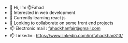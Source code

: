 - 👋 Hi, I’m @Fahad
- 👀 Interested in web development
- 🌱 Currently learning react js
- 💞️ Looking to collaborate on some front end projects
- 📫 Electronic mail : fahadkhanfair@gmail.com
- 📫 Linkedin : https://www.linkedin.com/in/fahadkhan313/
